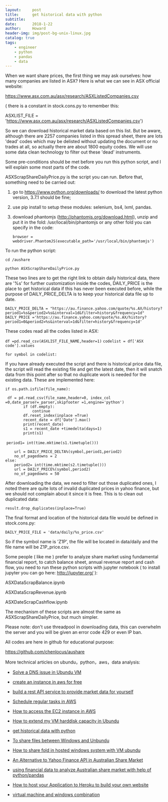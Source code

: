 ```yaml
---
layout:     post
title:      get historical data with python
subtitle:   
date:       2018-1-22
author:     Howard
header-img: img/post-bg-unix-linux.jpg
catalog: true
tags:
    - engineer
    - python
    - pandas
    - data
---
```


When we want share prices, the first thing we may ask ourselves: how many companies are listed in ASX?  Here is what we can see in ASX official website:

https://www.asx.com.au/asx/research/ASXListedCompanies.csv

( there is a constant in stock.cons.py to remember this:

ASXLIST_FILE = 'https://www.asx.com.au/asx/research/ASXListedCompanies.csv')



So we can download historical market data based on this list.  But be aware, although there are 2257 companies listed in this spread sheet,  there are lots 'dead' codes which may be delisted without updating the document or no trades at all, so actually there are about 1800 equity codes.  We will use some data clean technology to filter out these 'dead' instruments.



Some pre-conditions should be met before you run this python script, and I will explain some most parts of the code.  



ASXScrapShareDailyPrice.py is the script you can run. Before that, something need to be carried out:

1. go to https://www.python.org/downloads/ to download the latest python version, 3.7.1 should be fine;

2. use pip install to setup these modules: selenium, bs4, lxml, pandas. 

3. download phantomjs (http://phantomjs.org/download.html), unzip and put it in the fold:  /usr/local/bin/phantomjs or any other fold you can specify in the code: 

   `browser = webdriver.PhantomJS(executable_path='/usr/local/bin/phantomjs')` 

To run the python script:

```
cd /aushare

python ASXScrapShareDailyPrice.py
```



These two lines are to get the right link to obtain daily historical data, there are '%s' for further customization inside the codes, DAILY_PRICE is the place  to get historical data if this has never been executed before,  while the purpose of  DAILY_PRICE_DELTA is to keep your historical data file up to date.



`DAILY_PRICE_DELTA = "https://au.finance.yahoo.com/quote/%s.AX/history?period1=%s&period2=%s&interval=1d&filter=history&frequency=1d"`
`DAILY_PRICE ='https://au.finance.yahoo.com/quote/%s.AX/history?period1=0&period2=%s&interval=1d&filter=history&frequency=1d'`



These codes read all the codes listed in ASX:



`df =pd.read_csv(ASXLIST_FILE_NAME,header=1)`
`codelist = df['ASX code'].values`

`for symbol in codelist:`



If you have already executed the script and there is historical price data file, the script will read the existing file and get the latest date, then it will snatch data from this point after so that no duplicate work is needed for the existing data. These are implemented here:



`if os.path.isfile(file_name):`
       

```
 df = pd.read_csv(file_name,header=0, index_col =0,date_parser=_parser,skipfooter =1,engine='python')
        if (df.empty):
            continue
        df.reset_index(inplace =True)
        recent_date = df['Date'].max()
        print(recent_date)
        s1 = recent_date +timedelta(days=1)
        print(s1)
```

​        `period1= int(time.mktime(s1.timetuple()))`

        url = DAILY_PRICE_DELTA%(symbol,period1,period2)
        no_of_pagedowns = 2
    else:
        period2= int(time.mktime(s2.timetuple()))
        url = DAILY_PRICE%(symbol,period2)
        no_of_pagedowns = 50
After downloading the data, we need to filter out those duplicated ones, I noted there are quite lots of invalid duplicated prices in yahoo finance, but we should not complain about it since it is free.  This is to clean out duplicated data:



`result.drop_duplicates(inplace=True)`



The final format and location of the historical data file would be defined in stock.cons.py:

`DAILY_PRICE_FILE = 'data/daily/%s_price.csv'`



So if the symbol name is 'Z1P', the file will be located in data/daily and the file name will be Z1P_price.csv.



Some people ( like me ) prefer to analyze share market using fundamental financial report, to catch balance sheet,  annual revenue report and cash flow, you need to run these python scripts with jupyter notebook ( to install jupyter you can go here: http://jupyter.org/ ):

ASXDataScrapBalance.ipynb

ASXDataScrapRevenue.ipynb

ASXDateScrapCashflow.ipynb



The mechanism of these scripts are almost the same as ASXScrapShareDailyPrice, but much simpler. 



Please note: don't use threadpool in downloading data, this can overwhelm the server and you will be given an error code 429 or even IP ban. 



All codes are here in github for educational purpose:

https://github.com/chenlocus/aushare



More technical articles on ubundu，python，aws，data analysis: 

- [Solve a DNS issue in Ubundu VM](http://engineerman.club/2019/01/20/Solve-a-DNS-issue-in-Ubundu-VM/)
- 
  [create an instance in aws for free](http://engineerman.club/2018/11/16/create-an-instance-in-aws-for-free/)

- 
  [build a rest API service to provide market data for yourself](http://engineerman.club/2018/11/16/build-a-rest-API-service-to-provide-market-data-for-yourself/)

- 
  [Schedule regular tasks in AWS](http://engineerman.club/2018/11/16/Schedule-regular-tasks-in-AWS/)

- 
  [How to access the EC2 instance in AWS](http://engineerman.club/2018/11/16/How-to-access-the-EC2-instance-in-AWS/)

- 
  [How to extend my VM harddisk capacity in Ubundu](http://engineerman.club/2018/10/16/How-to-extend-my-VM-harddisk-capacity-in-Ubundu/)

- 
  [get historical data with python](http://engineerman.club/2018/01/22/get-historical-data-with-python/)

- 
  [To share files between Windows and Unbundu](http://engineerman.club/2018/01/20/To-share-files-between-Windows-and-Unbundu/)

- 
  [How to share fold in hosted windows system with VM ubundu](http://engineerman.club/2018/01/20/How-to-share-fold-in-hosted-windows-system-with-VM-ubundu/)

- 
  [An Alternative to Yahoo Finance API in Australian Share Market](http://engineerman.club/2018/01/18/An-Alternative-to-Yahoo-Finance-API-in-Australian-Share-Market/)


- [using financial data to analyze Australian share market with help of python/pandas](http://engineerman.club/2018/01/16/using-financial-data-to-analyze-Australian-share-market-with-help-of-python/)

- 
  [How to host your Application to Heroku to build your own website](http://engineerman.club/2015/01/16/How-to-host-your-Application-to-Heroku-to-build-your-own-website/)

- [virtual machine and windows combination](http://engineerman.club/2010/01/16/virtual-machine-and-windows/)